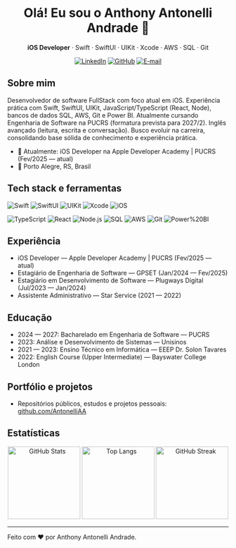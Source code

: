 <div align="center">

# Olá! Eu sou o Anthony Antonelli Andrade 👋

**iOS Developer** · Swift · SwiftUI · UIKit · Xcode · AWS · SQL · Git

[![LinkedIn](https://img.shields.io/badge/LinkedIn-anthony--antonelli--andrade-0A66C2?style=for-the-badge&logo=linkedin)](https://linkedin.com/in/anthony-antonelli-andrade)
[![GitHub](https://img.shields.io/badge/GitHub-AntonelliAA-181717?style=for-the-badge&logo=github)](https://github.com/AntonelliAA)
[![E‑mail](https://img.shields.io/badge/Email-anthony.anthony179%40gmail.com-D14836?style=for-the-badge&logo=gmail&logoColor=white)](mailto:anthony.anthony179@gmail.com)

</div>

## Sobre mim

Desenvolvedor de software FullStack com foco atual em iOS. Experiência prática com Swift, SwiftUI, UIKit, JavaScript/TypeScript (React, Node), bancos de dados SQL, AWS, Git e Power BI. Atualmente cursando Engenharia de Software na PUCRS (formatura prevista para 2027/2). Inglês avançado (leitura, escrita e conversação). Busco evoluir na carreira, consolidando base sólida de conhecimento e experiência prática.

- 🔭 Atualmente: iOS Developer na Apple Developer Academy | PUCRS (Fev/2025 — atual)
- 📍 Porto Alegre, RS, Brasil

## Tech stack e ferramentas

![Swift](https://img.shields.io/badge/Swift-F05138?style=for-the-badge&logo=swift&logoColor=white)
![SwiftUI](https://img.shields.io/badge/SwiftUI-0A84FF?style=for-the-badge&logo=swift&logoColor=white)
![UIKit](https://img.shields.io/badge/UIKit-0A84FF?style=for-the-badge&logo=apple&logoColor=white)
![Xcode](https://img.shields.io/badge/Xcode-147EFB?style=for-the-badge&logo=xcode&logoColor=white)
![iOS](https://img.shields.io/badge/iOS-000000?style=for-the-badge&logo=apple&logoColor=white)

![TypeScript](https://img.shields.io/badge/TypeScript-3178C6?style=for-the-badge&logo=typescript&logoColor=white)
![React](https://img.shields.io/badge/React-20232A?style=for-the-badge&logo=react&logoColor=61DAFB)
![Node.js](https://img.shields.io/badge/Node.js-43853D?style=for-the-badge&logo=node.js&logoColor=white)
![SQL](https://img.shields.io/badge/SQL-4479A1?style=for-the-badge&logo=postgresql&logoColor=white)
![AWS](https://img.shields.io/badge/AWS-232F3E?style=for-the-badge&logo=amazon-aws&logoColor=FF9900)
![Git](https://img.shields.io/badge/Git-F05032?style=for-the-badge&logo=git&logoColor=white)
![Power%20BI](https://img.shields.io/badge/Power%20BI-F2C811?style=for-the-badge&logo=powerbi&logoColor=000)

## Experiência

- iOS Developer — Apple Developer Academy | PUCRS (Fev/2025 — atual)
- Estagiário de Engenharia de Software — GPSET (Jan/2024 — Fev/2025)
- Estagiário em Desenvolvimento de Software — Plugways Digital (Jul/2023 — Jan/2024)
- Assistente Administrativo — Star Service (2021 — 2022)

## Educação

- 2024 — 2027: Bacharelado em Engenharia de Software — PUCRS
- 2023: Análise e Desenvolvimento de Sistemas — Unisinos
- 2021 — 2023: Ensino Técnico em Informática — EEEP Dr. Solon Tavares
- 2022: English Course (Upper Intermediate) — Bayswater College London

## Portfólio e projetos

- Repositórios públicos, estudos e projetos pessoais: [github.com/AntonelliAA](https://github.com/AntonelliAA)

## Estatísticas

<div align="center">

<img height="165" src="https://github-readme-stats.vercel.app/api?username=AntonelliAA&show_icons=true&theme=dracula&include_all_commits=true&count_private=true" alt="GitHub Stats" />
<img height="165" src="https://github-readme-stats.vercel.app/api/top-langs/?username=AntonelliAA&layout=compact&theme=dracula" alt="Top Langs" />

<img height="165" src="https://streak-stats.demolab.com?user=AntonelliAA&theme=dracula" alt="GitHub Streak" />

</div>

---

Feito com ❤️ por Anthony Antonelli Andrade.


